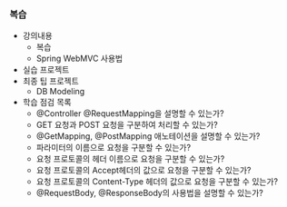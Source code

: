 ### 복습
- 강의내용
    - 복습
    - Spring WebMVC 사용법
- 실습 프로젝트
- 최종 팁 프로젝트
    - DB Modeling
- 학습 점검 목록
    - @Controller @RequestMapping을 설명할 수 있는가?
    - GET 요청과 POST 요청을 구분하여 처리할 수 있는가?
    - @GetMapping, @PostMapping 애노테이션을 설명할 수 있는가?
    - 파라미터의 이름으로 요청을 구분할 수 있는가?
    - 요청 프로토콜의 헤더 이름으로 요청을 구분할 수 있는가?
    - 요청 프로토콜의 Accept헤더의 값으로 요청을 구분할 수 있는가?
    - 요청 프로토콜의 Content-Type 헤더의 값으로 요청을 구분할 수 있는가?
    - @RequestBody, @ResponseBody의 사용법을 설명할 수 있는가?


